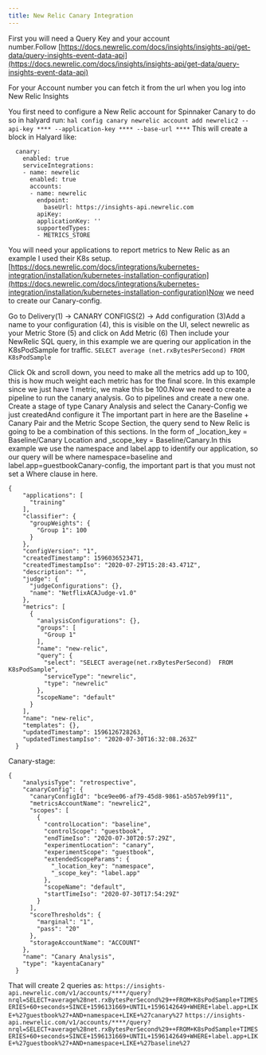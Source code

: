 ```yaml
---
title: New Relic Canary Integration
---
```



First you will need a Query Key and your account number.Follow [https://docs.newrelic.com/docs/insights/insights-api/get-data/query-insights-event-data-api](https://docs.newrelic.com/docs/insights/insights-api/get-data/query-insights-event-data-api)

For your Account number you can fetch it from the url when you log into New Relic Insights


You first need to configure a New Relic account for Spinnaker Canary to do so in halyard run:
```hal config canary newrelic account add newrelic2 --api-key **** --application-key **** --base-url ****```
This will create a block in Halyard like:
```
  canary:
    enabled: true
    serviceIntegrations:
    - name: newrelic
      enabled: true
      accounts:
      - name: newrelic
        endpoint:
          baseUrl: https://insights-api.newrelic.com
        apiKey: 
        applicationKey: ''
        supportedTypes:
        - METRICS_STORE
```
You will need your applications to report metrics to New Relic as an example I used their K8s setup.[https://docs.newrelic.com/docs/integrations/kubernetes-integration/installation/kubernetes-installation-configuration](https://docs.newrelic.com/docs/integrations/kubernetes-integration/installation/kubernetes-installation-configuration)Now we need to create our Canary-config. 

Go to Delivery(1) -> CANARY CONFIGS(2) -> Add configuration (3)Add a name to your configuration (4), this is visible on the UI, select newrelic as your Metric Store (5) and click on Add Metric (6)
Then include your NewRelic SQL query, in this example we are quering our application in the K8sPodSample for traffic.
```SELECT average (net.rxBytesPerSecond) FROM K8sPodSample```

Click Ok and scroll down, you need to make all the metrics add up to 100, this is how much weight each metric has for the final score. 
In this example since we just have 1 metric, we make this be 100.Now we need to create a pipeline to run the canary analysis.
Go to pipelines and create a new one. 
Create a stage of type Canary Analysis and select the Canary-Config we just createdAnd configure it
The important part in here are the Baseline + Canary Pair and the Metric Scope Section, the query send to New Relic is going to be a combination of this sections.
In the form of _location_key = Baseline/Canary Location and _scope_key = Baseline/Canary.In this example we use the namespace and label.app to identify our application, so our query will be where namespace=baseline and label.app=guestbookCanary-config, the important part is that you must not set a Where clause in here.
```
{
    "applications": [
      "training"
    ],
    "classifier": {
      "groupWeights": {
        "Group 1": 100
      }
    },
    "configVersion": "1",
    "createdTimestamp": 1596036523471,
    "createdTimestampIso": "2020-07-29T15:28:43.471Z",
    "description": "",
    "judge": {
      "judgeConfigurations": {},
      "name": "NetflixACAJudge-v1.0"
    },
    "metrics": [
      {
        "analysisConfigurations": {},
        "groups": [
          "Group 1"
        ],
        "name": "new-relic",
        "query": {
          "select": "SELECT average(net.rxBytesPerSecond)  FROM K8sPodSample",
          "serviceType": "newrelic",
          "type": "newrelic"
        },
        "scopeName": "default"
      }
    ],
    "name": "new-relic",
    "templates": {},
    "updatedTimestamp": 1596126728263,
    "updatedTimestampIso": "2020-07-30T16:32:08.263Z"
  }
```

Canary-stage:
```
{
    "analysisType": "retrospective",
    "canaryConfig": {
      "canaryConfigId": "bce9ee06-af79-45d8-9861-a5b57eb99f11",
      "metricsAccountName": "newrelic2",
      "scopes": [
        {
          "controlLocation": "baseline",
          "controlScope": "guestbook",
          "endTimeIso": "2020-07-30T20:57:29Z",
          "experimentLocation": "canary",
          "experimentScope": "guestbook",
          "extendedScopeParams": {
            "_location_key": "namespace",
            "_scope_key": "label.app"
          },
          "scopeName": "default",
          "startTimeIso": "2020-07-30T17:54:29Z"
        }
      ],
      "scoreThresholds": {
        "marginal": "1",
        "pass": "20"
      },
      "storageAccountName": "ACCOUNT"
    },
    "name": "Canary Analysis",
    "type": "kayentaCanary"
  }
```

That will create 2 queries as:
```https://insights-api.newrelic.com/v1/accounts/****/query?nrql=SELECT+average%28net.rxBytesPerSecond%29++FROM+K8sPodSample+TIMESERIES+60+seconds+SINCE+1596131669+UNTIL+1596142649+WHERE+label.app+LIKE+%27guestbook%27+AND+namespace+LIKE+%27canary%27```
```https://insights-api.newrelic.com/v1/accounts/****/query?nrql=SELECT+average%28net.rxBytesPerSecond%29++FROM+K8sPodSample+TIMESERIES+60+seconds+SINCE+1596131669+UNTIL+1596142649+WHERE+label.app+LIKE+%27guestbook%27+AND+namespace+LIKE+%27baseline%27```


